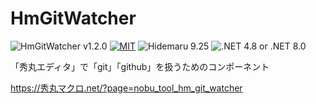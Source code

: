 # HmGitWatcher

![HmGitWatcher v1.2.0](https://img.shields.io/badge/HmGitWatcher-v1.2.0-6479ff.svg)
[![MIT](https://img.shields.io/badge/license-MIT-blue.svg?style=flat)](LICENSE)
![Hidemaru 9.25](https://img.shields.io/badge/Hidemaru-v9.25-6479ff.svg)
![.NET 4.8 or .NET 8.0](https://img.shields.io/badge/.NET-4.8_|_8.0-6479ff.svg)

「秀丸エディタ」で「git」「github」を扱うためのコンポーネント

https://秀丸マクロ.net/?page=nobu_tool_hm_git_watcher
